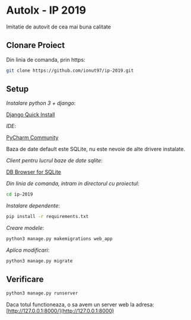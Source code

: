 # Autolx - IP 2019

Imitatie de autovit de cea mai buna calitate

## Clonare Proiect

Din linia de comanda, prin https:

```bash
git clone https://github.com/ionut97/ip-2019.git
```


## Setup

*Instalare python 3 + django*:

[Django Quick Install](https://docs.djangoproject.com/en/2.1/intro/install/)

*IDE*:

[PyCharm Community](https://www.jetbrains.com/pycharm/download/)

Baza de date default este SQLite, nu este nevoie de alte drivere instalate.

*Client pentru lucrul baze de date sqlite*:

[DB Browser for SQLite](https://sqlitebrowser.org/)

*Din linia de comanda, intram in directorul cu proiectul*:
```bash
cd ip-2019
```

*Instalare dependente*:
```bash
pip install -r requirements.txt
```

*Creare modele*:
```bash
python3 manage.py makemigrations web_app
```

*Aplica modificari*:
```bash
python3 manage.py migrate
```

## Verificare


```bash
python3 manage.py runserver
```

Daca totul functioneaza, o sa avem un server web la adresa: [http://127.0.0.1:8000/](http://127.0.0.1:8000)
